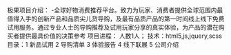 极果项目介绍： -全球好物消费推荐平台。致力为玩家、消费者提供全球范围内最值得入手的创新产品和品质尖儿货导购，及最有品质产品的第一时间线上线下免费试用服务。通过专业人士的导购推荐及试用玩家分享的真实体验，为产品的潜在购买者提供最具价值的决策参考
       项目进程：
人数1人；
技术：html5,js,jquery,scss
目录：1 新品试用
2 导购清单
3 体验报告
4 线下联展
5 公司介绍
